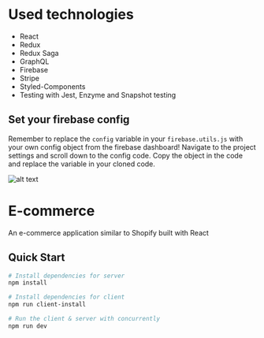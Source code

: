 
# Used technologies
* React
* Redux
* Redux Saga
* GraphQL
* Firebase
* Stripe
* Styled-Components
* Testing with Jest, Enzyme and Snapshot testing

## Set your firebase config

Remember to replace the `config` variable in your `firebase.utils.js` with your own config object from the firebase dashboard! Navigate to the project settings and scroll down to the config code. Copy the object in the code and replace the variable in your cloned code.

![alt text](https://i.ibb.co/6ywMkBf/Screen-Shot-2019-07-01-at-11-35-02-AM.png "image to firebase config")

# E-commerce
An e-commerce application similar to Shopify built with React 

## Quick Start

```bash
# Install dependencies for server
npm install

# Install dependencies for client
npm run client-install

# Run the client & server with concurrently
npm run dev
```
 


